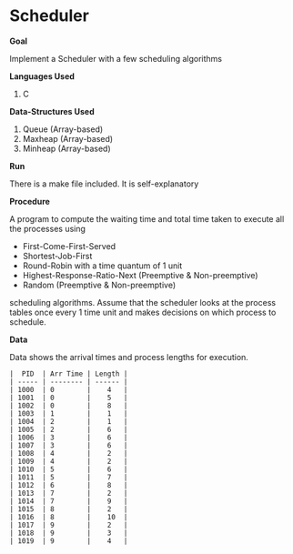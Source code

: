 # Scheduler

**Goal**

Implement a Scheduler with a few scheduling algorithms

**Languages Used**

1) C

**Data-Structures Used**

1) Queue (Array-based)
2) Maxheap (Array-based)
3) Minheap (Array-based)

**Run**

There is a make file included. It is self-explanatory

**Procedure**

A program to compute the waiting time and total time taken to execute all the processes using

* First-Come-First-Served
* Shortest-Job-First
* Round-Robin with a time quantum of 1 unit
* Highest-Response-Ratio-Next (Preemptive & Non-preemptive)
* Random (Preemptive & Non-preemptive)

scheduling algorithms. Assume that the scheduler looks at the process tables once every 1 time unit and makes decisions on which process to schedule.

**Data**

Data shows the arrival times and process lengths for execution.

    |  PID	| Arr Time | Length |
    | ----- | -------- | ------ |
    | 1000	| 0        |	4   |
    | 1001	| 0        |	5   |
    | 1002	| 0        |	8   |
    | 1003	| 1        |	1   |
    | 1004	| 2        |	1   |
    | 1005	| 2        |	6   |
    | 1006	| 3        |	6   |
    | 1007	| 3        |	6   |
    | 1008	| 4        |	2   |
    | 1009	| 4        |	2   |
    | 1010	| 5        |	6   |
    | 1011	| 5        |	7   |
    | 1012	| 6        |	8   |
    | 1013	| 7        |	2   |
    | 1014	| 7        |	9   |
    | 1015	| 8        |	2   |
    | 1016	| 8        |	10  |
    | 1017	| 9        |	2   |
    | 1018	| 9        |	3   |
    | 1019	| 9        |	4   |
